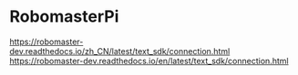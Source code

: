 # RobomasterPi

https://robomaster-dev.readthedocs.io/zh_CN/latest/text_sdk/connection.html
https://robomaster-dev.readthedocs.io/en/latest/text_sdk/connection.html
